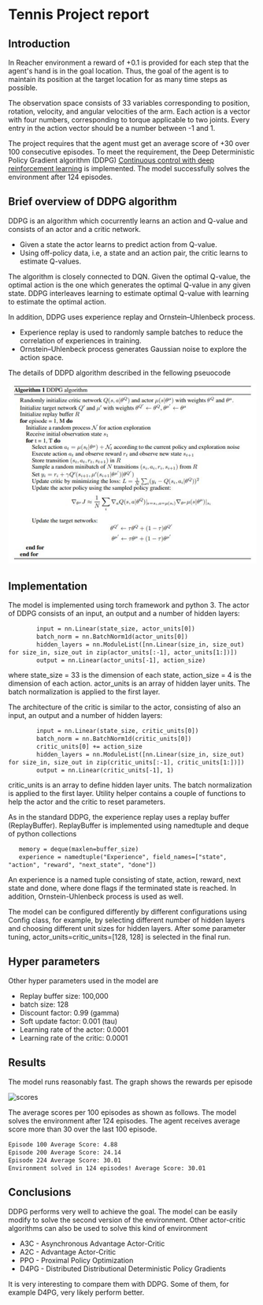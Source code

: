 
# Tennis Project report


## Introduction

In Reacher environment a reward of +0.1 is provided for each step that the agent's hand is in the goal location. 
Thus, the goal of the agent is to maintain its position at the target location for as many time steps as possible.

The observation space consists of 33 variables corresponding to position, rotation, velocity, and angular velocities 
of the arm. Each action is a vector with four numbers, corresponding to torque applicable to two joints. 
Every entry in the action vector should be a number between -1 and 1.

The project requires that the agent must get an average score of +30 over 100 consecutive episodes. 
To meet the requirement, the Deep Deterministic Policy Gradient algorithm (DDPG) [Continuous control with deep reinforcement learning](https://arxiv.org/abs/1509.02971) is implemented. 
The model successfully solves the environment after 124 episodes.

## Brief overview of DDPG algorithm
DDPG is an algorithm which cocurrently learns an action and Q-value and consists of an actor and a critic network. 
* Given a state the actor learns to predict action from Q-value. 
* Using off-policy data, i.e, a state and an action pair, the critic learns to estimate Q-values. 

The algorithm is closely connected to DQN. Given the optimal Q-value, the optimal action is the one which generates the 
optimal Q-value in any given state. DDPG interleaves learning to estimate optimal Q-value with learning to estimate the optimal action. 

In addition, DDPG uses experience replay and Ornstein–Uhlenbeck process.
* Experience replay is used to randomly sample batches to reduce the correlation of experiences in training. 
* Ornstein–Uhlenbeck process generates Gaussian noise to explore the action space.

The details of DDPD algorithm described in the fellowing pseuocode

![ddpg](ddpg.jpg)

## Implementation

The model is implemented using torch framework and python 3.  The actor of DDPG consists of an input, an output and a number 
of hidden layers:

```
        input = nn.Linear(state_size, actor_units[0])
        batch_norm = nn.BatchNorm1d(actor_units[0])
        hidden_layers = nn.ModuleList([nn.Linear(size_in, size_out) for size_in, size_out in zip(actor_units[:-1], actor_units[1:])])
        output = nn.Linear(actor_units[-1], action_size)
```
where state_size = 33 is the dimension of each state, action_size = 4 is the dimension of each action. actor_units is an array of hidden layer units. The batch normalization 
is applied to the first layer.

The architecture of the critic  is similar to the actor, consisting of also an input, an output and a number 
of hidden layers:

```
        input = nn.Linear(state_size, critic_units[0])
        batch_norm = nn.BatchNorm1d(critic_units[0])
        critic_units[0] += action_size
        hidden_layers = nn.ModuleList([nn.Linear(size_in, size_out) for size_in, size_out in zip(critic_units[:-1], critic_units[1:])])
        output = nn.Linear(critic_units[-1], 1)
```
critic_units is an array to define hidden layer units. The batch normalization 
is applied to the first layer. Utility helper contains a couple of functions to help the actor and the critic to reset parameters.

As in the standard DDPG, the experience replay uses a replay buffer (ReplayBuffer). ReplayBuffer is implemented using namedtuple and deque of python collections

```
   memory = deque(maxlen=buffer_size) 
   experience = namedtuple("Experience", field_names=["state", "action", "reward", "next_state", "done"])
```
An experience is a named tuple consisting of state, action, reward, next state and done, where done flags if the terminated state is reached. 
In addition, Ornstein-Uhlenbeck process is used as well.

The model can be configured differently by different configurations using Config class, for example,  by selecting  different number of hidden layers and choosing different unit sizes for hidden layers. 
After some parameter tuning, actor_units=critic_units=[128, 128] is selected in the final run.

## Hyper parameters

Other hyper parameters used in the model are 

* Replay buffer size: 100,000 
* batch size: 128
* Discount factor: 0.99 (gamma)
* Soft update factor: 0.001 (tau)
* Learning rate of the actor: 0.0001 
* Learning rate of the critic: 0.0001 

## Results
The model runs reasonably fast.  The graph shows the rewards per episode 

![scores](score.png)

The average scores per 100 episodes as shown as follows. The model solves the environment after 124 episodes. The agent receives average score more than 30 over the last 100 episode.  

```
Episode 100	Average Score: 4.88
Episode 200	Average Score: 24.14
Episode 224	Average Score: 30.01
Environment solved in 124 episodes!	Average Score: 30.01
```

## Conclusions

DDPG performs very well to achieve the goal. The model can be easily modify to solve the second version of the environment.
Other actor-critic algorithms can also be used to solve this kind of environment 

* A3C - Asynchronous Advantage Actor-Critic
* A2C - Advantage Actor-Critic
* PPO - Proximal Policy Optimization
* D4PG - Distributed Distributional Deterministic Policy Gradients

It is very interesting to compare them with DDPG. Some of them, for example D4PG,  very likely perform better.



